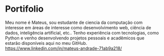# Portifolio
Meu nome é Mateus, sou estudante de ciencia da computação com interesse em áreas de interesse como desenvolvimento web, ciência de dados, inteligência artificial, etc.. Tenho experiência com tecnologias, como Python e venho desenvolvendo projetos pessoais e acadêmicos que estarão disponíveis aqui no meu GitHub. https://www.linkedin.com/in/mateus-andrade-71ab9a218/

